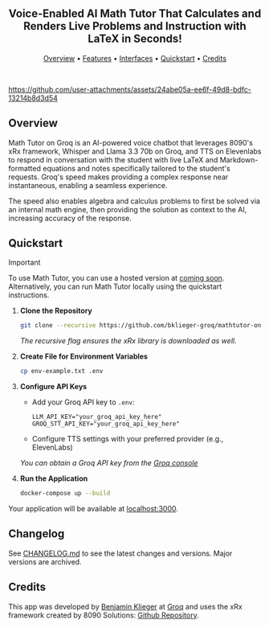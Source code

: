 <h2 align="center">
 <br>
Voice-Enabled AI Math Tutor That Calculates and Renders Live Problems and Instruction with LaTeX in Seconds!
 <br>
</h2>

<p align="center">
 <a href="#Overview">Overview</a> •
 <a href="#Features">Features</a> •
  <a href="#Interfaces">Interfaces</a> •
 <a href="#Quickstart">Quickstart</a> •
 <a href="#Credits">Credits</a>
</p>

<br>


https://github.com/user-attachments/assets/24abe05a-ee6f-49d8-bdfc-13214b8d3d54


## Overview

Math Tutor on Groq is an AI-powered voice chatbot that leverages 8090's xRx framework, Whisper and Llama 3.3 70b on Groq, and TTS on Elevenlabs to respond in conversation with the student with live LaTeX and Markdown-formatted equations and notes specifically tailored to the student's requests. Groq's speed makes providing a complex response near instantaneous, enabling a seamless experience.

The speed also enables algebra and calculus problems to first be solved via an internal math engine, then providing the solution as context to the AI, increasing accuracy of the response.

## Quickstart

> [!IMPORTANT]
> To use Math Tutor, you can use a hosted version at [coming soon](/#).
> Alternatively, you can run Math Tutor locally using the quickstart instructions.

1. **Clone the Repository**
   ```bash
   git clone --recursive https://github.com/bklieger-groq/mathtutor-on-groq.git
   ```
   *The recursive flag ensures the xRx library is downloaded as well.*

2. **Create File for Environment Variables**
   ```bash
   cp env-example.txt .env
   ```

3. **Configure API Keys**
   - Add your Groq API key to `.env`:
     ```
     LLM_API_KEY="your_groq_api_key_here"
     GROQ_STT_API_KEY="your_groq_api_key_here"
     ```
   - Configure TTS settings with your preferred provider (e.g., ElevenLabs)
   
   *You can obtain a Groq API key from the [Groq console](https://console.groq.com/keys)*

4. **Run the Application**
   ```bash
   docker-compose up --build
   ```

Your application will be available at [localhost:3000](http://localhost:3000/).


## Changelog

See [CHANGELOG.md](CHANGELOG.md) to see the latest changes and versions. Major versions are archived.

## Credits

This app was developed by [Benjamin Klieger](https://x.com/benjaminklieger) at [Groq](https://groq.com) and uses the xRx framework created by 8090 Solutions: [Github Repository](https://github.com/8090-inc/xrx-core).
